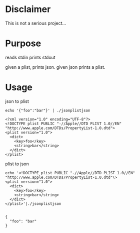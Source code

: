 # Disclaimer

This is not a serious project...

# Purpose
reads stdin
prints stdout

given a plist, prints json. given json prints a plist.

# Usage
json to plist
```
echo '{"foo":"bar"}' | ./jsonplistjson

<?xml version="1.0" encoding="UTF-8"?>
<!DOCTYPE plist PUBLIC "-//Apple//DTD PLIST 1.0//EN" "http://www.apple.com/DTDs/PropertyList-1.0.dtd">
<plist version="1.0">
  <dict>
    <key>foo</key>
    <string>bar</string>
  </dict>
</plist>
```

plist to json

```
echo '<!DOCTYPE plist PUBLIC "-//Apple//DTD PLIST 1.0//EN" "http://www.apple.com/DTDs/PropertyList-1.0.dtd"\>
<plist version="1.0">
  <dict>
    <key>foo</key>
    <string>bar</string>
  </dict>
</plist>'|./jsonplistjson


{
  "foo": "bar"
}
```
